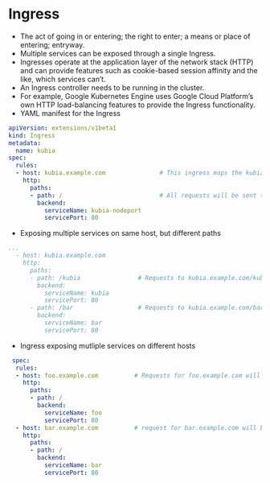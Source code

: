 # Ingress
* The act of going in or entering; the right to enter; a means or place of entering; entryway.
* Multiple services can be exposed through a single Ingress.
* Ingresses operate at the application layer of the network stack (HTTP) and can provide features such as cookie-based session affinity and the like, which services can’t.
* An Ingress controller needs to be running in the cluster.
* For example, Google Kubernetes Engine uses Google Cloud Platform’s own HTTP load-balancing features to provide the Ingress functionality.
* YAML manifest for the Ingress
```YAML
apiVersion: extensions/v1beta1
kind: Ingress
metadata:
  name: kubia
spec:
  rules:
  - host: kubia.example.com               # This ingress maps the kubia.example.com domain name to your service
    http:
      paths:
      - path: /                           # All requests will be sent to port 80 of the kubia-nodeport service
        backend:
          serviceName: kubia-nodeport
          servicePort: 80
```
* Exposing multiple services on same host, but different paths
```YAML
...
  - host: kubia.example.com
    http:
      paths:
      - path: /kubia                # Requests to kubia.example.com/kubia will be routed to the kubia service
        backend:
          serviceName: kubia
          servicePort: 80
      - path: /bar                  # Requests to kubia.example.com/bar will be routed to the bar service
        backend:
          serviceName: bar
          servicePort: 80
```
* Ingress exposing mutliple services on different hosts
```YAML
 spec:
  rules:
  - host: foo.example.com          # Requests for foo.example.com will be routed to service foo
    http:
      paths:
      - path: /
        backend:
          serviceName: foo
          servicePort: 80
  - host: bar.example.com          # request for bar.example.com will be routed to service bar
    http:
      paths:
      - path: /
        backend:
          serviceName: bar
          servicePort: 80
```


